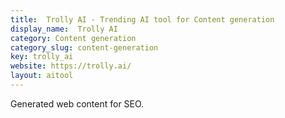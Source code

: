 ```yaml
---
title:  Trolly AI - Trending AI tool for Content generation
display_name:  Trolly AI
category: Content generation
category_slug: content-generation
key: trolly_ai
website: https://trolly.ai/
layout: aitool
---
```


Generated web content for SEO.
